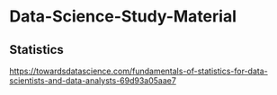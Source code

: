 # Data-Science-Study-Material

## Statistics
https://towardsdatascience.com/fundamentals-of-statistics-for-data-scientists-and-data-analysts-69d93a05aae7
